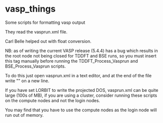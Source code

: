 # vasp_things
Some scripts for formatting vasp output

They read the vasprun.xml file. 

Carl Belle helped out with float conversion.

NB: as of writing the current VASP release (5.4.4) has a bug which results in the root node not being closed for TDDFT and BSE runs, so you must insert this tag manually before running the TDDFT_Process_Vasprun and BSE_Process_Vasprun scripts. 

To do this just open vasprun.xml in a text editor, and at the end of the file write "</modeling>" on a new line.

If you have set LORBIT to write the projected DOS, vasprun.xml can be quite large (100s of MB), if you are using a cluster, consider running these scripts on the compute nodes and not the login nodes. 

You may find that you have to use the compute nodes as the login node will run out of memory.
